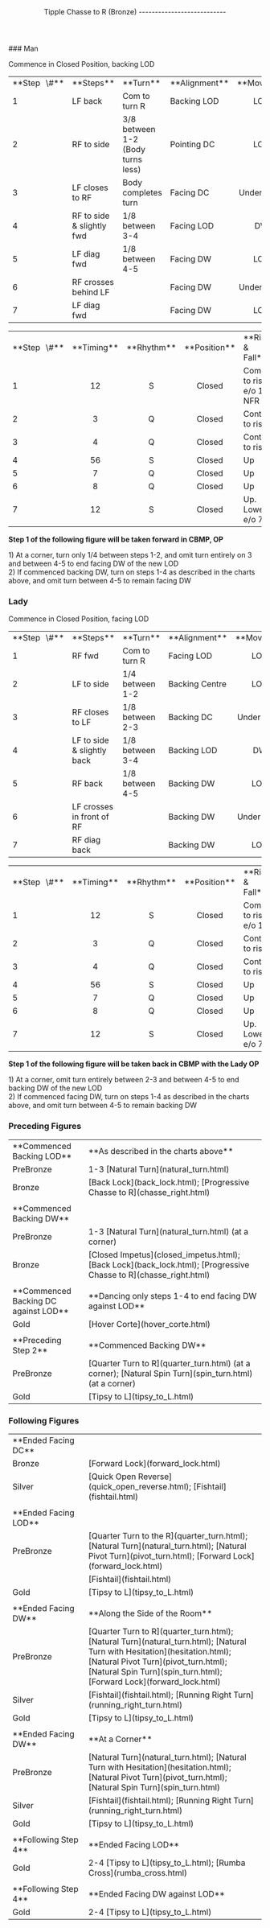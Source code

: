 <header>Tipple Chasse to R (Bronze)
---------------------------

 </header>### Man

Commence in Closed Position, backing LOD

 <table class="style1"> <tbody><tr> <td style="width:10%">**Step<span style="color:white">\_</span>\#**</td> <td style="width:38%">**Steps**</td> <td style="width:20%">**Turn**</td> <td style="width:16%">**Alignment**</td> <td style="width:16%;text-align:center">**Moving**</td> </tr> <tr> <td>1</td> <td>LF back</td> <td>Com to turn R</td> <td>Backing LOD</td> <td style="text-align:center">LOD</td> </tr> <tr> <td>2</td> <td>RF to side</td> <td>3/8 between 1-2 (Body turns less)</td> <td>Pointing DC</td> <td style="text-align:center">LOD</td> </tr> <tr> <td>3</td> <td>LF closes to RF</td> <td>Body completes turn</td> <td>Facing DC</td> <td style="text-align:center">Under Body</td> </tr> <tr> <td>4</td> <td>RF to side &amp; slightly fwd</td> <td>1/8 between 3-4</td> <td>Facing LOD</td> <td style="text-align:center">DW</td> </tr> <tr> <td>5</td> <td>LF diag fwd</td> <td>1/8 between 4-5</td> <td>Facing DW</td> <td style="text-align:center">LOD</td> </tr> <tr> <td>6</td> <td>RF crosses behind LF</td> <td> </td> <td>Facing DW</td> <td style="text-align:center">Under Body</td> </tr> <tr> <td>7</td> <td>LF diag fwd</td> <td> </td> <td>Facing DW</td> <td style="text-align:center">LOD</td> </tr> </tbody></table>

 <table class="style1"> <tbody><tr> <td style="width:10%">**Step<span style="color:white">\_</span>\#**</td> <td style="width:10%;text-align:center">**Timing**</td> <td style="width:10%;text-align:center">**Rhythm**</td> <td style="width:20%;text-align:center">**Position**</td> <td style="width:30%">**Rise &amp; Fall**</td> <td style="width:10%;text-align:center">**Sway**</td> <td style="width:10%;text-align:right">**Footwork**</td> </tr> <tr> <td>1</td> <td style="text-align:center">12</td> <td style="text-align:center">S</td> <td style="text-align:center">Closed</td> <td>Com to rise e/o 1, NFR</td> <td style="text-align:center"> </td> <td style="text-align:right">TH</td> </tr> <tr> <td>2</td> <td style="text-align:center">3</td> <td style="text-align:center">Q</td> <td style="text-align:center">Closed</td> <td>Cont to rise</td> <td style="text-align:center">R</td> <td style="text-align:right">T</td> </tr> <tr> <td>3</td> <td style="text-align:center">4</td> <td style="text-align:center">Q</td> <td style="text-align:center">Closed</td> <td>Cont to rise</td> <td style="text-align:center">R</td> <td style="text-align:right">T</td> </tr> <tr> <td>4</td> <td style="text-align:center">56</td> <td style="text-align:center">S</td> <td style="text-align:center">Closed</td> <td>Up</td> <td style="text-align:center"> </td> <td style="text-align:right">T</td> </tr> <tr> <td>5</td> <td style="text-align:center">7</td> <td style="text-align:center">Q</td> <td style="text-align:center">Closed</td> <td>Up</td> <td style="text-align:center"> </td> <td style="text-align:right">T</td> </tr> <tr> <td>6</td> <td style="text-align:center">8</td> <td style="text-align:center">Q</td> <td style="text-align:center">Closed</td> <td>Up</td> <td style="text-align:center"> </td> <td style="text-align:right">T</td> </tr> <tr> <td>7</td> <td style="text-align:center">12</td> <td style="text-align:center">S</td> <td style="text-align:center">Closed</td> <td>Up. Lower e/o 7</td> <td style="text-align:center"> </td> <td style="text-align:right">TH</td> </tr> </tbody></table>

**Step 1 of the following figure will be taken forward in CBMP, OP**

1\) At a corner, turn only 1/4 between steps 1-2, and omit turn entirely on 3 and between 4-5 to end facing DW of the new LOD  
 2) If commenced backing DW, turn on steps 1-4 as described in the charts above, and omit turn between 4-5 to remain facing DW

### Lady

Commence in Closed Position, facing LOD

 <table class="style1"> <tbody><tr> <td style="width:10%">**Step<span style="color:white">\_</span>\#**</td> <td style="width:38%">**Steps**</td> <td style="width:20%">**Turn**</td> <td style="width:16%">**Alignment**</td> <td style="width:16%;text-align:center">**Moving**</td> </tr> <tr> <td>1</td> <td>RF fwd</td> <td>Com to turn R</td> <td>Facing LOD</td> <td style="text-align:center">LOD</td> </tr> <tr> <td>2</td> <td>LF to side</td> <td>1/4 between 1-2</td> <td>Backing Centre</td> <td style="text-align:center">LOD</td> </tr> <tr> <td>3</td> <td>RF closes to LF</td> <td>1/8 between 2-3</td> <td>Backing DC</td> <td style="text-align:center">Under Body</td> </tr> <tr> <td>4</td> <td>LF to side &amp; slightly back</td> <td>1/8 between 3-4</td> <td>Backing LOD</td> <td style="text-align:center">DW</td> </tr> <tr> <td>5</td> <td>RF back</td> <td>1/8 between 4-5</td> <td>Backing DW</td> <td style="text-align:center">LOD</td> </tr> <tr> <td>6</td> <td>LF crosses in front of RF</td> <td> </td> <td>Backing DW</td> <td style="text-align:center">Under Body</td> </tr> <tr> <td>7</td> <td>RF diag back</td> <td> </td> <td>Backing DW</td> <td style="text-align:center">LOD</td> </tr> </tbody></table>

 <table class="style1"> <tbody><tr> <td style="width:10%">**Step<span style="color:white">\_</span>\#**</td> <td style="width:10%;text-align:center">**Timing**</td> <td style="width:10%;text-align:center">**Rhythm**</td> <td style="width:20%;text-align:center">**Position**</td> <td style="width:30%">**Rise &amp; Fall**</td> <td style="width:10%;text-align:center">**Sway**</td> <td style="width:10%;text-align:right">**Footwork**</td> </tr> <tr> <td>1</td> <td style="text-align:center">12</td> <td style="text-align:center">S</td> <td style="text-align:center">Closed</td> <td>Com to rise e/o 1</td> <td style="text-align:center"> </td> <td style="text-align:right">HT</td> </tr> <tr> <td>2</td> <td style="text-align:center">3</td> <td style="text-align:center">Q</td> <td style="text-align:center">Closed</td> <td>Cont to rise</td> <td style="text-align:center">L</td> <td style="text-align:right">T</td> </tr> <tr> <td>3</td> <td style="text-align:center">4</td> <td style="text-align:center">Q</td> <td style="text-align:center">Closed</td> <td>Cont to rise</td> <td style="text-align:center">L</td> <td style="text-align:right">T</td> </tr> <tr> <td>4</td> <td style="text-align:center">56</td> <td style="text-align:center">S</td> <td style="text-align:center">Closed</td> <td>Up</td> <td style="text-align:center"> </td> <td style="text-align:right">T</td> </tr> <tr> <td>5</td> <td style="text-align:center">7</td> <td style="text-align:center">Q</td> <td style="text-align:center">Closed</td> <td>Up</td> <td style="text-align:center"> </td> <td style="text-align:right">T</td> </tr> <tr> <td>6</td> <td style="text-align:center">8</td> <td style="text-align:center">Q</td> <td style="text-align:center">Closed</td> <td>Up</td> <td style="text-align:center"> </td> <td style="text-align:right">T</td> </tr> <tr> <td>7</td> <td style="text-align:center">12</td> <td style="text-align:center">S</td> <td style="text-align:center">Closed</td> <td>Up. Lower e/o 7</td> <td style="text-align:center"> </td> <td style="text-align:right">TH</td> </tr> </tbody></table>

**Step 1 of the following figure will be taken back in CBMP with the Lady OP**

1\) At a corner, omit turn entirely between 2-3 and between 4-5 to end backing DW of the new LOD  
 2) If commenced facing DW, turn on steps 1-4 as described in the charts above, and omit turn between 4-5 to remain backing DW

### Preceding Figures

 <table> <tbody><tr> <td style="width:30%">**Commenced Backing LOD**</td> <td>**As described in the charts above**</td> </tr> <tr> <td style="width:30%">PreBronze</td> <td> 1-3 [Natural Turn](natural_turn.html) </td> </tr> <tr> <td style="width:30%">Bronze</td> <td> [Back Lock](back_lock.html); [Progressive Chasse to R](chasse_right.html) </td> </tr> <tr> <td style="width:30%"> </td> <td> </td> </tr> <tr> <td style="width:30%">**Commenced Backing DW**</td> <td> </td> </tr> <tr> <td style="width:30%">PreBronze</td> <td> 1-3 [Natural Turn](natural_turn.html) (at a corner) </td> </tr> <tr> <td style="width:30%">Bronze</td> <td> [Closed Impetus](closed_impetus.html); [Back Lock](back_lock.html); [Progressive Chasse to R](chasse_right.html) </td> </tr> <tr> <td style="width:30%"> </td> <td> </td> </tr> <tr> <td style="width:30%">**Commenced Backing DC against LOD**</td> <td>**Dancing only steps 1-4 to end facing DW against LOD**</td> </tr> <tr> <td style="width:30%">Gold</td> <td> [Hover Corte](hover_corte.html) </td> </tr> <tr> <td style="width:30%"> </td> <td> </td> </tr> <tr> <td style="width:30%">**Preceding Step 2**</td> <td>**Commenced Backing DW**</td> </tr> <tr> <td style="width:30%">PreBronze</td> <td> [Quarter Turn to R](quarter_turn.html) (at a corner); [Natural Spin Turn](spin_turn.html) (at a corner) </td> </tr> <tr> <td style="width:30%">Gold</td> <td> [Tipsy to L](tipsy_to_L.html) </td> </tr> </tbody></table>

### Following Figures

 <table> <tbody><tr> <td>**Ended Facing DC**</td> <td> </td> </tr> <tr> <td style="width:30%">Bronze</td> <td> [Forward Lock](forward_lock.html) </td> </tr> <tr> <td style="width:30%">Silver</td> <td> [Quick Open Reverse](quick_open_reverse.html); [Fishtail](fishtail.html) </td> </tr> <tr> <td style="width:30%"> </td> <td> </td> </tr> <tr> <td style="width:30%">**Ended Facing LOD**</td> <td> </td> </tr> <tr> <td>PreBronze</td> <td> [Quarter Turn to the R](quarter_turn.html); [Natural Turn](natural_turn.html); [Natural Pivot Turn](pivot_turn.html); [Forward Lock](forward_lock.html) </td> </tr> <tr> <td style="width:30%"> </td> <td> [Fishtail](fishtail.html) </td> </tr> <tr> <td style="width:30%">Gold</td> <td> [Tipsy to L](tipsy_to_L.html) </td> </tr> <tr> <td style="width:30%"> </td> <td> </td> </tr> <tr> <td style="width:30%">**Ended Facing DW**</td> <td>**Along the Side of the Room**</td> </tr> <tr> <td style="width:30%">PreBronze</td> <td> [Quarter Turn to R](quarter_turn.html); [Natural Turn](natural_turn.html); [Natural Turn with Hesitation](hesitation.html); [Natural Pivot Turn](pivot_turn.html); [Natural Spin Turn](spin_turn.html); [Forward Lock](forward_lock.html) </td> </tr> <tr> <td style="width:30%">Silver</td> <td> [Fishtail](fishtail.html); [Running Right Turn](running_right_turn.html) </td> </tr> <tr> <td style="width:30%">Gold</td> <td> [Tipsy to L](tipsy_to_L.html) </td> </tr> <tr> <td style="width:30%"> </td> <td> </td> </tr> <tr> <td style="width:30%">**Ended Facing DW**</td> <td>**At a Corner**</td> </tr> <tr> <td style="width:30%">PreBronze</td> <td> [Natural Turn](natural_turn.html); [Natural Turn with Hesitation](hesitation.html); [Natural Pivot Turn](pivot_turn.html); [Natural Spin Turn](spin_turn.html) </td> </tr> <tr> <td style="width:30%">Silver</td> <td> [Fishtail](fishtail.html); [Running Right Turn](running_right_turn.html) </td> </tr> <tr> <td style="width:30%">Gold</td> <td> [Tipsy to L](tipsy_to_L.html) </td> </tr> <tr> <td style="width:30%"> </td> <td> </td> </tr> <tr> <td style="width:30%">**Following Step 4**</td> <td>**Ended Facing LOD**</td> </tr> <tr> <td style="width:30%">Gold</td> <td> 2-4 [Tipsy to L](tipsy_to_L.html); [Rumba Cross](rumba_cross.html) </td> </tr> <tr> <td style="width:30%"> </td> <td> </td> </tr> <tr> <td style="width:30%">**Following Step 4**</td> <td>**Ended Facing DW against LOD**</td> </tr> <tr> <td style="width:30%">Gold</td> <td> 2-4 [Tipsy to L](tipsy_to_L.html) </td> </tr> </tbody></table>